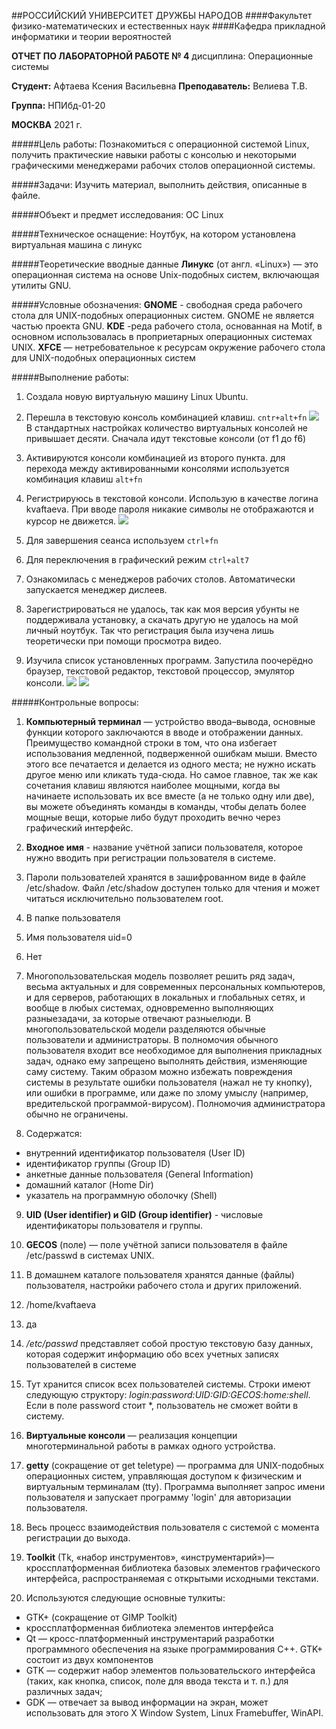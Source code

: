 ##РОССИЙСКИЙ УНИВЕРСИТЕТ ДРУЖБЫ НАРОДОВ
####Факультет физико-математических и естественных наук
####Кафедра прикладной информатики и теории вероятностей

**ОТЧЕТ
ПО ЛАБОРАТОРНОЙ РАБОТЕ № 4**
 дисциплина: Операционные системы 

**Студент:** Афтаева Ксения Васильевна
**Преподаватель:** Велиева Т.В.

**Группа:** НПИбд-01-20

**МОСКВА**
2021 г.

#####Цель работы: 
Познакомиться с операционной системой Linux, получить практические навыки работы с консолью и некоторыми графическими менеджерами рабочих столов операционной
системы.

#####Задачи:
Изучить материал, выполнить действия, описанные в файле.

#####Объект и предмет исследования:
ОС Linux

#####Техническое оснащение:
Ноутбук, на котором установлена виртуальная машина с линукс

#####Теоретические вводные данные
**Линукс** (от англ. «Linux») — это операционная система на основе Unix-подобных систем, включающая утилиты GNU. 

#####Условные обозначения:
**GNOME** - свободная среда рабочего стола для UNIX-подобных операционных систем. GNOME не является частью проекта GNU.
**KDE** -реда рабочего стола, основанная на Motif, в основном использовалась в проприетарных операционных системах UNIX.
**XFCE** — нетребовательное к ресурсам окружение рабочего стола для UNIX-подобных операционных систем

#####Выполнение работы:
1. Создала новую виртуальную машину Linux Ubuntu.
2. Перешла в текстовую консоль комбинацией клавиш. 
```cntr+alt+fn```
![](https://sun1-87.userapi.com/impg/xrrkxV8W8xRchVX3rnEKbBOk8UryFmWpK_tZZw/6xq-UjzWD0g.jpg?size=949x118&quality=96&sign=086ad1d34ccb2d14ed7845c92003e2e9&type=album)
В стандартных настройках количество виртуальных консолей не привышает десяти. Сначала идут текстовые консоли (от f1 до f6)
3. Активируются консоли комбинацией из второго пункта. для перехода между активированными консолями используется комбинация клавиш 
```alt+fn```

4. Регистрируюсь в текстовой консоли. Использую в качестве логина kvaftaeva. При вводе пароля никакие символы не отображаются и курсор не движется.
![](https://sun9-74.userapi.com/impg/S4ZvkrHAD4TGMw3j6W150aK9tARUCfpFVPT36A/chy0X6_fDf8.jpg?size=507x283&quality=96&sign=14f3805dbaa65ba3d368f14af8111745&type=album)
5. Для завершения сеанса используем
```ctrl+fn```
6. Для переключения в графический режим 
```ctrl+alt7```
7. Ознакомилась с менеджеров рабочих столов. Автоматически запускается менеджер дислеев.
8. Зарегистрироваться не удалось, так как моя версия убунты не поддерживала установку, а скачать другую не удалось на мой личный ноутбук. Так что регистрация была изучена лишь теоретически при помощи просмотра видео.
9. Изучила список установленных программ. Запустила поочерёдно браузер, текстовой редактор, текстовой процессор, эмулятор консоли.
![](https://sun9-40.userapi.com/impg/JTdqnP6Itj7OoL3mHgYiNhd_NFlEg-ggaTR9hw/qoj5y-1qO5c.jpg?size=428x224&quality=96&sign=c629188268fd38e3bf91c7d2fb4c09af&type=album)
![](https://sun9-24.userapi.com/impg/iRrxCIgIxmCWPGNxjx_rjLKPvUrX7RftRHUbAg/Lug12f07joM.jpg?size=424x309&quality=96&sign=07bbcc754e6f29d849a6084e36cf7cd4&type=album)

#####Контрольные вопросы:
1.	**Компьютерный терминал** — устройство ввода–вывода, основные функции которого заключаются в вводе и отображении данных.  Преимущество командной строки в том, что она избегает использования медленной, подверженной ошибкам мыши. Вместо этого все печатается и делается из одного места; не нужно искать другое меню или кликать туда-сюда.  Но самое главное, так же как сочетания клавиш являются наиболее мощными, когда вы начинаете использовать их все вместе (а не только одну или две), вы можете объединять команды в команды, чтобы делать более мощные вещи, которые либо будут проходить вечно через графический интерфейс.

2.  **Входное имя** - название учётной записи пользователя, которое нужно вводить при регистрации пользователя в системе.

3. Пароли пользователей хранятся в зашифрованном виде в файле /etc/shadow. Файл /etc/shadow доступен только для чтения и может читаться исключительно пользователем root. 

4. В папке пользователя

5. Имя пользователя uid=0

6. Нет

7. Многопользовательская модель позволяет решить ряд задач, весьма актуальных и для современных персональных компьютеров, и для серверов, работающих в локальных и глобальных сетях, и вообще в любых системах, одновременно выполняющих разныезадачи, за которые отвечают разныелюди. В многопользовательской модели разделяются обычные пользователи и администраторы. В полномочия обычного пользователя входит все необходимое для выполнения прикладных задач, однако ему запрещено выполнять действия, изменяющие саму систему. Таким образом можно избежать повреждения системы в результате ошибки пользователя (нажал не ту кнопку), или ошибки в программе, или даже по злому умыслу (например, вредительской программой-вирусом). Полномочия администратора обычно не ограничены.

8. Содержатся:
 - внутренний идентификатор пользователя (User ID)
 - идентификатор группы (Group ID)
 - анкетные данные пользователя (General Information)
 - домашний каталог (Home Dir)
 - указатель на программную оболочку (Shell)

9. **UID (User identifier) и GID (Group identifier)** - числовые идентификаторы пользователя и группы.

10. **GECOS** (поле) — поле учётной записи пользователя в файле /etc/passwd в системах UNIX.

11. В домашнем каталоге пользователя хранятся данные (файлы) пользователя, настройки рабочего стола и других приложений.

12. /home/kvaftaeva

13. да

14. */etc/passwd* представляет собой простую текстовую базу данных, которая содержит информацию обо всех учетных записях пользователей в системе

15. Тут хранится список всех пользователей системы. Строки имеют следующую структору: *login:password:UID:GID:GECOS:home:shell*. Если в поле password стоит *, пользователь не сможет войти в систему. 

16. **Виртуальные консоли** — реализация концепции многотерминальной работы в рамках одного устройства.

17. **getty** (сокращение от get teletype) — программа для UNIX-подобных операционных систем, управляющая доступом к физическим и виртуальным терминалам (tty). Программа выполняет запрос имени пользователя и запускает программу 'login' для авторизации пользователя.

18. Весь процесс взаимодействия пользователя с системой с момента регистрации до выхода.

19. **Toolkit** (Tk, «набор инструментов», «инструментарий»)— кроссплатформенная библиотека базовых элементов графического интерфейса, распространяемая с открытыми исходными текстами.

20. Используются следующие основные тулкиты:

 - GTK+ (сокращение от GIMP Toolkit) 
 - кроссплатформенная библиотека элементов интерфейса
 - Qt — кросс-платформенный инструментарий разработки программного обеспечения на языке программирования C++. GTK+ состоит из двух компонентов
 - GTK — содержит набор элементов пользовательского интерфейса (таких, как кнопка, список, поле для ввода текста и т. п.) для различных задач; 
 - GDK — отвечает за вывод информации на экран, может использовать для этого X Window System, Linux Framebuffer, WinAPI.




